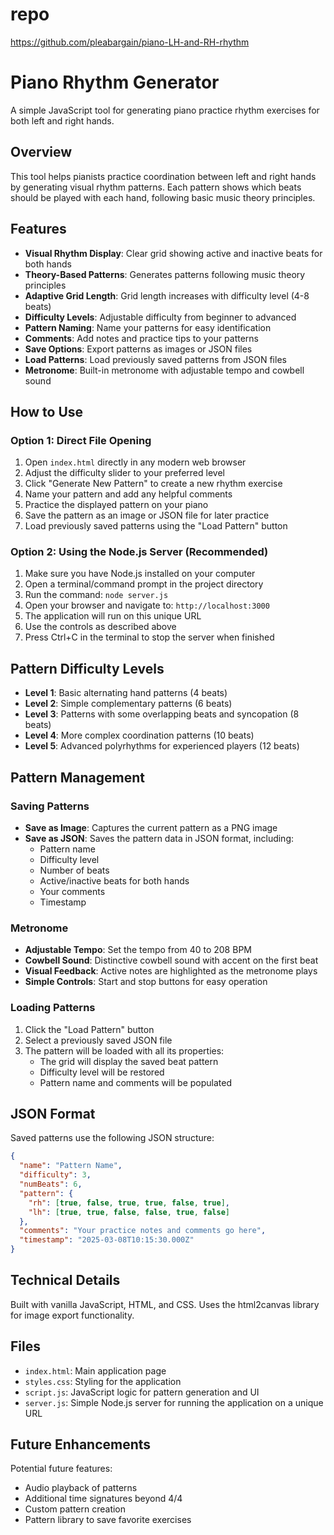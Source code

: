 # repo
https://github.com/pleabargain/piano-LH-and-RH-rhythm

# Piano Rhythm Generator

A simple JavaScript tool for generating piano practice rhythm exercises for both left and right hands.

## Overview

This tool helps pianists practice coordination between left and right hands by generating visual rhythm patterns. Each pattern shows which beats should be played with each hand, following basic music theory principles.

## Features

- **Visual Rhythm Display**: Clear grid showing active and inactive beats for both hands
- **Theory-Based Patterns**: Generates patterns following music theory principles
- **Adaptive Grid Length**: Grid length increases with difficulty level (4-8 beats)
- **Difficulty Levels**: Adjustable difficulty from beginner to advanced
- **Pattern Naming**: Name your patterns for easy identification
- **Comments**: Add notes and practice tips to your patterns
- **Save Options**: Export patterns as images or JSON files
- **Load Patterns**: Load previously saved patterns from JSON files
- **Metronome**: Built-in metronome with adjustable tempo and cowbell sound

## How to Use

### Option 1: Direct File Opening
1. Open `index.html` directly in any modern web browser
2. Adjust the difficulty slider to your preferred level
3. Click "Generate New Pattern" to create a new rhythm exercise
4. Name your pattern and add any helpful comments
5. Practice the displayed pattern on your piano
6. Save the pattern as an image or JSON file for later practice
7. Load previously saved patterns using the "Load Pattern" button

### Option 2: Using the Node.js Server (Recommended)
1. Make sure you have Node.js installed on your computer
2. Open a terminal/command prompt in the project directory
3. Run the command: `node server.js`
4. Open your browser and navigate to: `http://localhost:3000`
5. The application will run on this unique URL
6. Use the controls as described above
7. Press Ctrl+C in the terminal to stop the server when finished

## Pattern Difficulty Levels

- **Level 1**: Basic alternating hand patterns (4 beats)
- **Level 2**: Simple complementary patterns (6 beats)
- **Level 3**: Patterns with some overlapping beats and syncopation (8 beats)
- **Level 4**: More complex coordination patterns (10 beats)
- **Level 5**: Advanced polyrhythms for experienced players (12 beats)

## Pattern Management

### Saving Patterns
- **Save as Image**: Captures the current pattern as a PNG image
- **Save as JSON**: Saves the pattern data in JSON format, including:
  - Pattern name
  - Difficulty level
  - Number of beats
  - Active/inactive beats for both hands
  - Your comments
  - Timestamp

### Metronome
- **Adjustable Tempo**: Set the tempo from 40 to 208 BPM
- **Cowbell Sound**: Distinctive cowbell sound with accent on the first beat
- **Visual Feedback**: Active notes are highlighted as the metronome plays
- **Simple Controls**: Start and stop buttons for easy operation

### Loading Patterns
1. Click the "Load Pattern" button
2. Select a previously saved JSON file
3. The pattern will be loaded with all its properties:
   - The grid will display the saved beat pattern
   - Difficulty level will be restored
   - Pattern name and comments will be populated

## JSON Format

Saved patterns use the following JSON structure:

```json
{
  "name": "Pattern Name",
  "difficulty": 3,
  "numBeats": 6,
  "pattern": {
    "rh": [true, false, true, true, false, true],
    "lh": [true, true, false, false, true, false]
  },
  "comments": "Your practice notes and comments go here",
  "timestamp": "2025-03-08T10:15:30.000Z"
}
```

## Technical Details

Built with vanilla JavaScript, HTML, and CSS. Uses the html2canvas library for image export functionality.

## Files

- `index.html`: Main application page
- `styles.css`: Styling for the application
- `script.js`: JavaScript logic for pattern generation and UI
- `server.js`: Simple Node.js server for running the application on a unique URL

## Future Enhancements

Potential future features:
- Audio playback of patterns
- Additional time signatures beyond 4/4
- Custom pattern creation
- Pattern library to save favorite exercises
